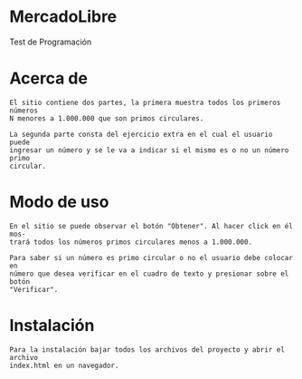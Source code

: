 # MercadoLibre

Test de Programación


# Acerca de

	El sitio contiene dos partes, la primera muestra todos los primeros números 
	N menores a 1.000.000 que son primos circulares.

	La segunda parte consta del ejercicio extra en el cual el usuario puede 
	ingresar un número y se le va a indicar si el mismo es o no un número primo 
	circular.

# Modo de uso

	En el sitio se puede observar el botón "Obtener". Al hacer click en él mos-
	trará todos los números primos circulares menos a 1.000.000.

	Para saber si un número es primo circular o no el usuario debe colocar en 
	número que desea verificar en el cuadro de texto y presionar sobre el botón
	"Verificar".

# Instalación

	Para la instalación bajar todos los archivos del proyecto y abrir el archivo
	index.html en un navegador.